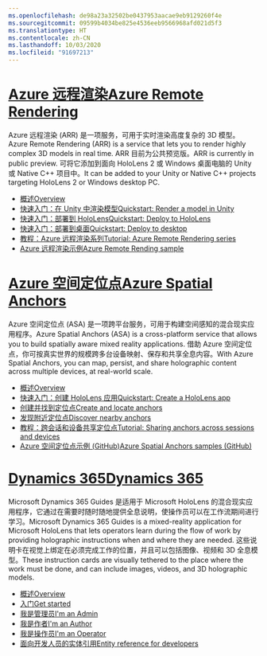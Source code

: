 ```yaml
---
ms.openlocfilehash: de98a23a32502be0437953aacae9eb9129260f4e
ms.sourcegitcommit: 09599b4034be825e4536eeb9566968afd021d5f3
ms.translationtype: HT
ms.contentlocale: zh-CN
ms.lasthandoff: 10/03/2020
ms.locfileid: "91697213"
---
```

# <a name="azure-remote-rendering"></a>[<span data-ttu-id="32d77-101">Azure 远程渲染</span><span class="sxs-lookup"><span data-stu-id="32d77-101">Azure Remote Rendering</span></span>](#tab/arr)

<span data-ttu-id="32d77-102">Azure 远程渲染 (ARR) 是一项服务，可用于实时渲染高度复杂的 3D 模型。</span><span class="sxs-lookup"><span data-stu-id="32d77-102">Azure Remote Rendering (ARR) is a service that lets you to render highly complex 3D models in real time.</span></span> <span data-ttu-id="32d77-103">ARR 目前为公共预览版。</span><span class="sxs-lookup"><span data-stu-id="32d77-103">ARR is currently in public preview.</span></span> <span data-ttu-id="32d77-104">可将它添加到面向 HoloLens 2 或 Windows 桌面电脑的 Unity 或 Native C++ 项目中。</span><span class="sxs-lookup"><span data-stu-id="32d77-104">It can be added to your Unity or Native C++ projects targeting HoloLens 2 or Windows desktop PC.</span></span>

* [<span data-ttu-id="32d77-105">概述</span><span class="sxs-lookup"><span data-stu-id="32d77-105">Overview</span></span>](https://docs.microsoft.com/azure/remote-rendering/overview/about) 
* [<span data-ttu-id="32d77-106">快速入门：在 Unity 中渲染模型</span><span class="sxs-lookup"><span data-stu-id="32d77-106">Quickstart: Render a model in Unity</span></span>](https://docs.microsoft.com/azure/remote-rendering/quickstarts/render-model) 
* [<span data-ttu-id="32d77-107">快速入门：部署到 HoloLens</span><span class="sxs-lookup"><span data-stu-id="32d77-107">Quickstart: Deploy to HoloLens</span></span>](https://docs.microsoft.com/azure/remote-rendering/quickstarts/deploy-to-hololens) 
* [<span data-ttu-id="32d77-108">快速入门：部署到桌面</span><span class="sxs-lookup"><span data-stu-id="32d77-108">Quickstart: Deploy to desktop</span></span>](https://docs.microsoft.com/azure/remote-rendering/quickstarts/deploy-to-desktop) 
* [<span data-ttu-id="32d77-109">教程：Azure 远程渲染系列</span><span class="sxs-lookup"><span data-stu-id="32d77-109">Tutorial: Azure Remote Rendering series</span></span>](https://docs.microsoft.com/azure/remote-rendering/tutorials/unity/tutorial-landing) 
* [<span data-ttu-id="32d77-110">Azure 远程渲染示例</span><span class="sxs-lookup"><span data-stu-id="32d77-110">Azure Remote Rending sample</span></span>](https://docs.microsoft.com/azure/remote-rendering/samples/showcase-app)

# <a name="azure-spatial-anchors"></a>[<span data-ttu-id="32d77-111">Azure 空间定位点</span><span class="sxs-lookup"><span data-stu-id="32d77-111">Azure Spatial Anchors</span></span>](#tab/asa)

<span data-ttu-id="32d77-112">Azure 空间定位点 (ASA) 是一项跨平台服务，可用于构建空间感知的混合现实应用程序。</span><span class="sxs-lookup"><span data-stu-id="32d77-112">Azure Spatial Anchors (ASA) is a cross-platform service that allows you to build spatially aware mixed reality applications.</span></span> <span data-ttu-id="32d77-113">借助 Azure 空间定位点，你可按真实世界的规模跨多台设备映射、保存和共享全息内容。</span><span class="sxs-lookup"><span data-stu-id="32d77-113">With Azure Spatial Anchors, you can map, persist, and share holographic content across multiple devices, at real-world scale.</span></span>

* [<span data-ttu-id="32d77-114">概述</span><span class="sxs-lookup"><span data-stu-id="32d77-114">Overview</span></span>](https://docs.microsoft.com/azure/spatial-anchors/overview) 
* [<span data-ttu-id="32d77-115">快速入门：创建 HoloLens 应用</span><span class="sxs-lookup"><span data-stu-id="32d77-115">Quickstart: Create a HoloLens app</span></span>](https://docs.microsoft.com/azure/spatial-anchors/quickstarts/get-started-unity-hololens) 
* [<span data-ttu-id="32d77-116">创建并找到定位点</span><span class="sxs-lookup"><span data-stu-id="32d77-116">Create and locate anchors</span></span>](https://docs.microsoft.com/azure/spatial-anchors/how-tos/create-locate-anchors-unity) 
* [<span data-ttu-id="32d77-117">发现附近定位点</span><span class="sxs-lookup"><span data-stu-id="32d77-117">Discover nearby anchors</span></span>](https://docs.microsoft.com/azure/spatial-anchors/how-tos/set-up-coarse-reloc-unity)
* [<span data-ttu-id="32d77-118">教程：跨会话和设备共享定位点</span><span class="sxs-lookup"><span data-stu-id="32d77-118">Tutorial: Sharing anchors across sessions and devices</span></span>](https://docs.microsoft.com/azure/spatial-anchors/tutorials/tutorial-share-anchors-across-devices?tabs=VS%2CAndroid)  
* [<span data-ttu-id="32d77-119">Azure 空间定位点示例 (GitHub)</span><span class="sxs-lookup"><span data-stu-id="32d77-119">Azure Spatial Anchors samples (GitHub)</span></span>](https://github.com/Azure/azure-spatial-anchors-samples) 

# <a name="dynamics-365"></a>[<span data-ttu-id="32d77-120">Dynamics 365</span><span class="sxs-lookup"><span data-stu-id="32d77-120">Dynamics 365</span></span>](#tab/D365)

<span data-ttu-id="32d77-121">Microsoft Dynamics 365 Guides 是适用于 Microsoft HoloLens 的混合现实应用程序，它通过在需要时随时随地提供全息说明，使操作员可以在工作流期间进行学习。</span><span class="sxs-lookup"><span data-stu-id="32d77-121">Microsoft Dynamics 365 Guides is a mixed-reality application for Microsoft HoloLens that lets operators learn during the flow of work by providing holographic instructions when and where they are needed.</span></span> <span data-ttu-id="32d77-122">这些说明卡在视觉上绑定在必须完成工作的位置，并且可以包括图像、视频和 3D 全息模型。</span><span class="sxs-lookup"><span data-stu-id="32d77-122">These instruction cards are visually tethered to the place where the work must be done, and can include images, videos, and 3D holographic models.</span></span>

* [<span data-ttu-id="32d77-123">概述</span><span class="sxs-lookup"><span data-stu-id="32d77-123">Overview</span></span>](https://docs.microsoft.com/dynamics365/mixed-reality/guides/) 
* [<span data-ttu-id="32d77-124">入门</span><span class="sxs-lookup"><span data-stu-id="32d77-124">Get started</span></span>](https://docs.microsoft.com/dynamics365/mixed-reality/guides/get-started) 
* [<span data-ttu-id="32d77-125">我是管理员</span><span class="sxs-lookup"><span data-stu-id="32d77-125">I'm an Admin</span></span>](https://docs.microsoft.com/dynamics365/mixed-reality/guides/setup)
* [<span data-ttu-id="32d77-126">我是作者</span><span class="sxs-lookup"><span data-stu-id="32d77-126">I'm an Author</span></span>](https://docs.microsoft.com/dynamics365/mixed-reality/guides/authoring-overview) 
* [<span data-ttu-id="32d77-127">我是操作员</span><span class="sxs-lookup"><span data-stu-id="32d77-127">I'm an Operator</span></span>](https://docs.microsoft.com/dynamics365/mixed-reality/guides/operator-overview) 
* [<span data-ttu-id="32d77-128">面向开发人员的实体引用</span><span class="sxs-lookup"><span data-stu-id="32d77-128">Entity reference for developers</span></span>](https://docs.microsoft.com/dynamics365/mixed-reality/guides/developer-entity-reference)

